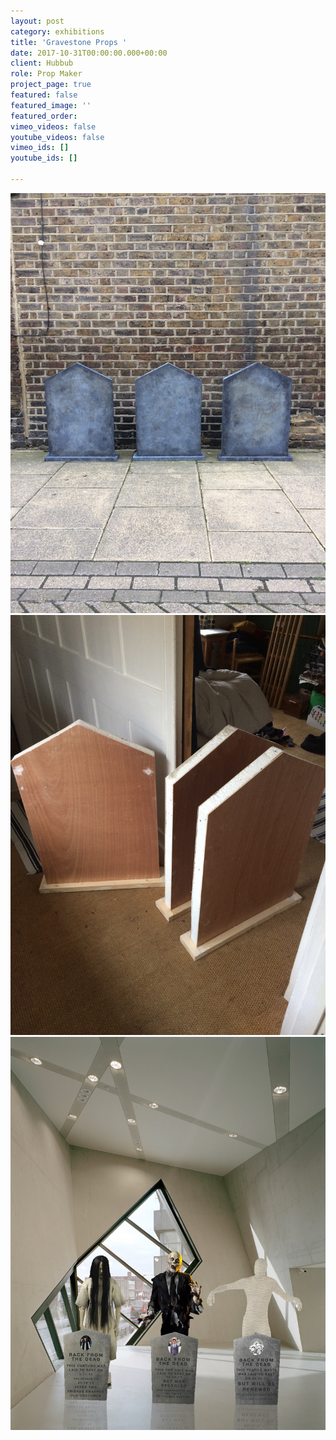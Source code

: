 ```yaml
---
layout: post
category: exhibitions
title: 'Gravestone Props '
date: 2017-10-31T00:00:00.000+00:00
client: Hubbub
role: Prop Maker
project_page: true
featured: false
featured_image: ''
featured_order: 
vimeo_videos: false
youtube_videos: false
vimeo_ids: []
youtube_ids: []

---
```

![](/uploads/IMG_4446.JPG)![](/uploads/IMG_4437.JPG)![](/uploads/IMG_4440.JPG)